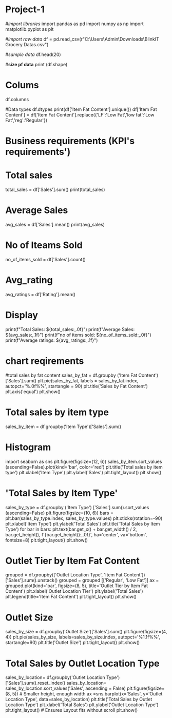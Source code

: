 # Project-1
#*import libraries*
import pandas as pd
import numpy as np
import matplotlib.pyplot as plt

#*import raw data*
df = pd.read_csv(r"C:\Users\Admin\Downloads\BlinkIT Grocery Datas.csv")

#*sample data*
df.head(20)

#**size pf data**
print (df.shape)

# Colums
df.columns

#Data types
df.dtypes
print(df['Item Fat Content'].unique())
df['Item Fat Content'] = df['Item Fat Content'].replace({'LF':'Low Fat','low fat':'Low Fat','reg':'Regular'})

# Business requirements (KPI's requirements')

# Total sales
total_sales = df['Sales'].sum()
print(total_sales)

# Average Sales
avg_sales = df['Sales'].mean()
print(avg_sales)


# No of Iteams Sold
no_of_items_sold = df['Sales'].count()

# Avg_rating
avg_ratings = df['Rating'].mean()

# Display
print(f"Total Sales: ${total_sales:,.0f}")
print(f"Average Sales: ${avg_sales:,.1f}")
print(f"no of items sold: ${no_of_items_sold:,.0f}")
print(f"Average ratings: ${avg_ratings:,.1f}")

# chart reqirements
#total sales by fat content
sales_by_fat = df.groupby ('Item Fat Content')['Sales'].sum()
plt.pie(sales_by_fat, labels = sales_by_fat.index,
autopct='%.0f%%',
startangle = 90)
plt.title('Sales by Fat Content')
plt.axis('equal')
plt.show()

# Total sales by item type
sales_by_item = df.groupby('Item Type')['Sales'].sum()
# Histogram 
import seaborn as sns
plt.figure(figsize=(12, 6))
sales_by_item.sort_values (ascending=False).plot(kind='bar', color='red')
plt.title('Total sales by item type')
plt.xlabel('Item Type')
plt.ylabel('Sales')
plt.tight_layout() 
plt.show()

# 'Total Sales by Item Type'
sales_by_type = df.groupby ('Item Type') ['Sales'].sum().sort_values (ascending=False)
plt.figure(figsize=(10, 6))
bars = plt.bar(sales_by_type.index, 
             sales_by_type.values)
plt.xticks(rotation=-90)
plt.xlabel('Item Type')
plt.ylabel('Total Sales')
plt.title('Total Sales by Item Type')
for bar in bars:
  plt.text(bar.get_x() + bar.get_width() / 2, bar.get_height(), 
         f'{bar.get_height():,.0f}', ha='center', va='bottom', fontsize=8)
plt.tight_layout()
plt.show()

# Outlet Tier by Item Fat Content
grouped = df.groupby(['Outlet Location Type', 'Item Fat Content']) ['Sales'].sum().unstack()
grouped = grouped [['Regular', 'Low Fat']]
ax = grouped.plot(kind='bar', figsize=(8, 5), title='Outlet Tier by Item Fat Content')
plt.xlabel('Outlet Location Tier')
plt.ylabel('Total Sales')
plt.legend(title='Item Fat Content')
plt.tight_layout()
plt.show()

# Outlet Size
sales_by_size = df.groupby('Outlet Size')['Sales'].sum()
plt.figure(figsize=(4, 4))
plt.pie(sales_by_size, labels=sales_by_size.index, autopct='%1.1f%%', startangle=90)
plt.title('Outlet Size')
plt.tight_layout()
plt.show()

# Total Sales by Outlet Location Type
sales_by_location= df.groupby('Outlet Location Type') ['Sales'].sum().reset_index()
sales_by_location= sales_by_location.sort_values('Sales', ascending = False)
plt.figure(figsize=(8, 5)) # Smaller height, enough width
ax =sns.barplot(x='Sales', y='Outlet Location Type', data=sales_by_location)
plt.title('Total Sales by Outlet Location Type')
plt.xlabel('Total Sales')
plt.ylabel('Outlet Location Type')
plt.tight_layout() # Ensures Layout fits without scroll
plt.show()
